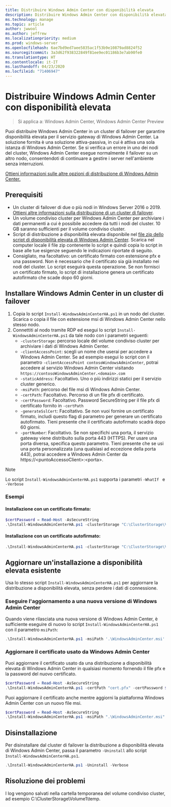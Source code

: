 ```yaml
---
title: Distribuire Windows Admin Center con disponibilità elevata
description: Distribuire Windows Admin Center con disponibilità elevata (Project Honolulu)
ms.technology: manage
ms.topic: article
author: jwwool
ms.author: jeffrew
ms.localizationpriority: medium
ms.prod: windows-server
ms.openlocfilehash: 6ae7bd9ed7aee5835ac1f53b9e10879ad8824f52
ms.sourcegitcommit: 3a3d62f938322849f81ee9ec01186b3e7ab90fe0
ms.translationtype: HT
ms.contentlocale: it-IT
ms.lasthandoff: 04/23/2020
ms.locfileid: "71406947"
---
```

# <a name="deploy-windows-admin-center-with-high-availability"></a>Distribuire Windows Admin Center con disponibilità elevata

>Si applica a: Windows Admin Center, Windows Admin Center Preview

Puoi distribuire Windows Admin Center in un cluster di failover per garantire disponibilità elevata per il servizio gateway di Windows Admin Center. La soluzione fornita è una soluzione attiva-passiva, in cui è attiva una sola istanza di Windows Admin Center. Se si verifica un errore in uno dei nodi del cluster, Windows Admin Center esegue normalmente il failover su un altro nodo, consentendoti di continuare a gestire i server nell'ambiente senza interruzioni. 

[Ottieni informazioni sulle altre opzioni di distribuzione di Windows Admin Center.](../plan/installation-options.md)

## <a name="prerequisites"></a>Prerequisiti

- Un cluster di failover di due o più nodi in Windows Server 2016 o 2019. [Ottieni altre informazioni sulla distribuzione di un cluster di failover](../../../failover-clustering/failover-clustering-overview.md).
- Un volume condiviso cluster per Windows Admin Center per archiviare i dati permanenti a cui è possibile accedere da tutti i nodi del cluster. 10 GB saranno sufficienti per il volume condiviso cluster.
- Script di distribuzione a disponibilità elevata disponibile nel [file zip dello script di disponibilità elevata di Windows Admin Center](https://aka.ms/WACHAScript). Scarica nel computer locale il file zip contenente lo script e quindi copia lo script in base alle tue esigenze seguendo le indicazioni riportate di seguito.
- Consigliato, ma facoltativo: un certificato firmato con estensione pfx e una password. Non è necessario che il certificato sia già installato nei nodi del cluster. Lo script eseguirà questa operazione. Se non fornisci un certificato firmato, lo script di installazione genera un certificato autofirmato che scade dopo 60 giorni.

## <a name="install-windows-admin-center-on-a-failover-cluster"></a>Installare Windows Admin Center in un cluster di failover

1. Copia lo script ```Install-WindowsAdminCenterHA.ps1``` in un nodo del cluster. Scarica o copia il file con estensione msi di Windows Admin Center nello stesso nodo.
2. Connettiti al nodo tramite RDP ed esegui lo script ```Install-WindowsAdminCenterHA.ps1``` da tale nodo con i parametri seguenti:
    - `-clusterStorage`: percorso locale del volume condiviso cluster per archiviare i dati di Windows Admin Center.
    - `-clientAccessPoint`: scegli un nome che userai per accedere a Windows Admin Center. Se ad esempio esegui lo script con il parametro `-clientAccessPoint contosoWindowsAdminCenter`, potrai accedere al servizio Windows Admin Center visitando `https://contosoWindowsAdminCenter.<domain>.com`
    - `-staticAddress`: Facoltativo. Uno o più indirizzi statici per il servizio cluster generico. 
    - `-msiPath`: percorso del file msi di Windows Admin Center.
    - `-certPath`: Facoltativo. Percorso di un file pfx di certificato.
    - `-certPassword`: Facoltativo. Password SecureString per il file pfx di certificato fornito in `-certPath`
    - `-generateSslCert`: Facoltativo. Se non vuoi fornire un certificato firmato, includi questo flag di parametro per generare un certificato autofirmato. Tieni presente che il certificato autofirmato scadrà dopo 60 giorni.
    - `-portNumber`: Facoltativo. Se non specifichi una porta, il servizio gateway viene distribuito sulla porta 443 (HTTPS). Per usare una porta diversa, specifica questo parametro. Tieni presente che se usi una porta personalizzata (una qualsiasi ad eccezione della porta 443), potrai accedere a Windows Admin Center da https://\<puntoAccessoClient\>:\<porta\>.

> [!NOTE]
> Lo script ```Install-WindowsAdminCenterHA.ps1``` supporta i parametri ```-WhatIf ``` e ```-Verbose```

### <a name="examples"></a>Esempi

#### <a name="install-with-a-signed-certificate"></a>Installazione con un certificato firmato:

```powershell
$certPassword = Read-Host -AsSecureString
.\Install-WindowsAdminCenterHA.ps1 -clusterStorage "C:\ClusterStorage\Volume1" -clientAccessPoint "contoso-ha-gateway" -msiPath ".\WindowsAdminCenter.msi" -certPath "cert.pfx" -certPassword $certPassword -Verbose
```

#### <a name="install-with-a-self-signed-certificate"></a>Installazione con un certificato autofirmato:

```powershell
.\Install-WindowsAdminCenterHA.ps1 -clusterStorage "C:\ClusterStorage\Volume1" -clientAccessPoint "contoso-ha-gateway" -msiPath ".\WindowsAdminCenter.msi" -generateSslCert -Verbose
```

## <a name="update-an-existing-high-availability-installation"></a>Aggiornare un'installazione a disponibilità elevata esistente

Usa lo stesso script ```Install-WindowsAdminCenterHA.ps1``` per aggiornare la distribuzione a disponibilità elevata, senza perdere i dati di connessione.

### <a name="update-to-a-new-version-of-windows-admin-center"></a>Eseguire l'aggiornamento a una nuova versione di Windows Admin Center

Quando viene rilasciata una nuova versione di Windows Admin Center, è sufficiente eseguire di nuovo lo script ```Install-WindowsAdminCenterHA.ps1``` con il parametro ```msiPath```:

```powershell
.\Install-WindowsAdminCenterHA.ps1 -msiPath '.\WindowsAdminCenter.msi' -Verbose
```

### <a name="update-the-certificate-used-by-windows-admin-center"></a>Aggiornare il certificato usato da Windows Admin Center

Puoi aggiornare il certificato usato da una distribuzione a disponibilità elevata di Windows Admin Center in qualsiasi momento fornendo il file pfx e la password del nuovo certificato.

```powershell
$certPassword = Read-Host -AsSecureString
.\Install-WindowsAdminCenterHA.ps1 -certPath "cert.pfx" -certPassword $certPassword -Verbose
```

Puoi aggiornare il certificato anche mentre aggiorni la piattaforma Windows Admin Center con un nuovo file msi.

```powershell
$certPassword = Read-Host -AsSecureString
.\Install-WindowsAdminCenterHA.ps1 -msiPath ".\WindowsAdminCenter.msi" -certPath "cert.pfx" -certPassword $certPassword -Verbose
``` 

## <a name="uninstall"></a>Disinstallazione

Per disinstallare dal cluster di failover la distribuzione a disponibilità elevata di Windows Admin Center, passa il parametro ```-Uninstall``` allo script ```Install-WindowsAdminCenterHA.ps1```.

```powershell
.\Install-WindowsAdminCenterHA.ps1 -Uninstall -Verbose
```

## <a name="troubleshooting"></a>Risoluzione dei problemi

I log vengono salvati nella cartella temporanea del volume condiviso cluster, ad esempio C:\ClusterStorage\Volume1\temp.